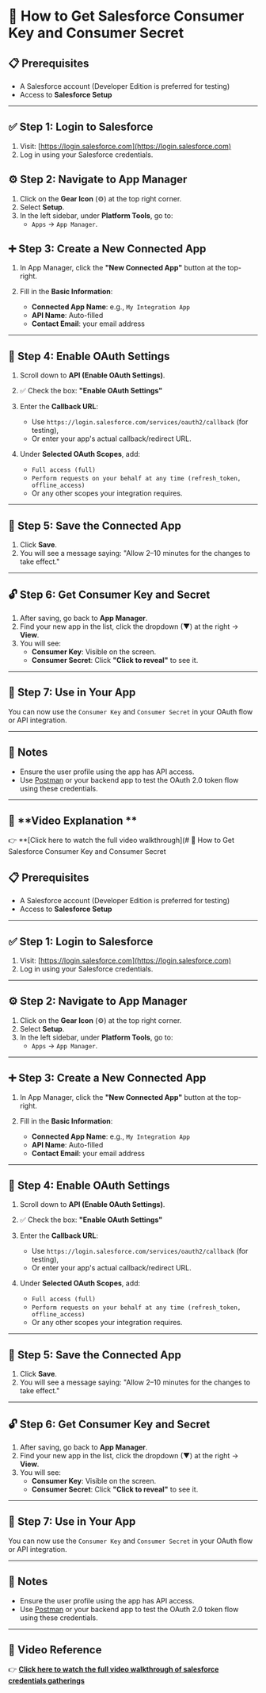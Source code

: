 # 🔐 How to Get Salesforce Consumer Key and Consumer Secret

## 📋 Prerequisites

- A Salesforce account (Developer Edition is preferred for testing)
- Access to **Salesforce Setup**

---

## ✅ Step 1: Login to Salesforce

1. Visit: [https://login.salesforce.com](https://login.salesforce.com)
2. Log in using your Salesforce credentials.



## ⚙️ Step 2: Navigate to App Manager

1. Click on the **Gear Icon** (⚙️) at the top right corner.
2. Select **Setup**.
3. In the left sidebar, under **Platform Tools**, go to:
   - `Apps` → `App Manager`.



## ➕ Step 3: Create a New Connected App

1. In App Manager, click the **"New Connected App"** button at the top-right.

2. Fill in the **Basic Information**:
   - **Connected App Name**: e.g., `My Integration App`
   - **API Name**: Auto-filled
   - **Contact Email**: your email address

---

## 🔑 Step 4: Enable OAuth Settings

1. Scroll down to **API (Enable OAuth Settings)**.
2. ✅ Check the box: **"Enable OAuth Settings"**
3. Enter the **Callback URL**:
   - Use `https://login.salesforce.com/services/oauth2/callback` (for testing),
   - Or enter your app's actual callback/redirect URL.

4. Under **Selected OAuth Scopes**, add:
   - `Full access (full)`
   - `Perform requests on your behalf at any time (refresh_token, offline_access)`
   - Or any other scopes your integration requires.

---

## 📲 Step 5: Save the Connected App

1. Click **Save**.
2. You will see a message saying: "Allow 2–10 minutes for the changes to take effect."

---

## 🔓 Step 6: Get Consumer Key and Secret

1. After saving, go back to **App Manager**.
2. Find your new app in the list, click the dropdown (▼) at the right → **View**.
3. You will see:
   - **Consumer Key**: Visible on the screen.
   - **Consumer Secret**: Click **"Click to reveal"** to see it.

---

## 🔐 Step 7: Use in Your App

You can now use the `Consumer Key` and `Consumer Secret` in your OAuth flow or API integration.

---

## 📌 Notes

- Ensure the user profile using the app has API access.
- Use [Postman](https://www.postman.com/) or your backend app to test the OAuth 2.0 token flow using these credentials.

---

## 🎥 **Video Explanation **  
👉 **[Click here to watch the full video walkthrough](# 🔐 How to Get Salesforce Consumer Key and Consumer Secret

## 📋 Prerequisites

- A Salesforce account (Developer Edition is preferred for testing)
- Access to **Salesforce Setup**

---

## ✅ Step 1: Login to Salesforce

1. Visit: [https://login.salesforce.com](https://login.salesforce.com)
2. Log in using your Salesforce credentials.

---

## ⚙️ Step 2: Navigate to App Manager

1. Click on the **Gear Icon** (⚙️) at the top right corner.
2. Select **Setup**.
3. In the left sidebar, under **Platform Tools**, go to:
   - `Apps` → `App Manager`.

---

## ➕ Step 3: Create a New Connected App

1. In App Manager, click the **"New Connected App"** button at the top-right.

2. Fill in the **Basic Information**:
   - **Connected App Name**: e.g., `My Integration App`
   - **API Name**: Auto-filled
   - **Contact Email**: your email address

---

## 🔑 Step 4: Enable OAuth Settings

1. Scroll down to **API (Enable OAuth Settings)**.
2. ✅ Check the box: **"Enable OAuth Settings"**
3. Enter the **Callback URL**:
   - Use `https://login.salesforce.com/services/oauth2/callback` (for testing),
   - Or enter your app's actual callback/redirect URL.

4. Under **Selected OAuth Scopes**, add:
   - `Full access (full)`
   - `Perform requests on your behalf at any time (refresh_token, offline_access)`
   - Or any other scopes your integration requires.

---

## 📲 Step 5: Save the Connected App

1. Click **Save**.
2. You will see a message saying: "Allow 2–10 minutes for the changes to take effect."

---

## 🔓 Step 6: Get Consumer Key and Secret

1. After saving, go back to **App Manager**.
2. Find your new app in the list, click the dropdown (▼) at the right → **View**.
3. You will see:
   - **Consumer Key**: Visible on the screen.
   - **Consumer Secret**: Click **"Click to reveal"** to see it.

---

## 🔐 Step 7: Use in Your App

You can now use the `Consumer Key` and `Consumer Secret` in your OAuth flow or API integration.

---

## 📌 Notes

- Ensure the user profile using the app has API access.
- Use [Postman](https://www.postman.com/) or your backend app to test the OAuth 2.0 token flow using these credentials.

---

## 🎥 **Video Reference**  
👉 **[Click here to watch the full video walkthrough of salesforce credentials gatherings](https://drive.google.com/file/d/1CnpbzQyCZdjX6KXIT0CqXAkQgXXhe_Tc/view?usp=sharing)**

